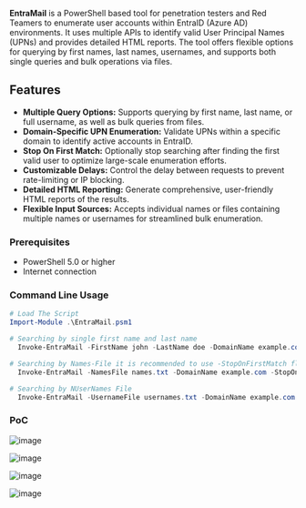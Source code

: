 **EntraMail** is a PowerShell based tool for penetration testers and Red Teamers to enumerate user accounts within EntraID (Azure AD) environments. It uses multiple APIs to identify valid User Principal Names (UPNs) and provides detailed HTML reports. The tool offers flexible options for querying by first names, last names, usernames, and supports both single queries and bulk operations via files.

## Features

- **Multiple Query Options:** Supports querying by first name, last name, or full username, as well as bulk queries from files.
- **Domain-Specific UPN Enumeration:** Validate UPNs within a specific domain to identify active accounts in EntraID.
- **Stop On First Match:** Optionally stop searching after finding the first valid user to optimize large-scale enumeration efforts.
- **Customizable Delays:** Control the delay between requests to prevent rate-limiting or IP blocking.
- **Detailed HTML Reporting:** Generate comprehensive, user-friendly HTML reports of the results.
- **Flexible Input Sources:** Accepts individual names or files containing multiple names or usernames for streamlined bulk enumeration.

### Prerequisites

- PowerShell 5.0 or higher
- Internet connection

### Command Line Usage

```powershell
# Load The Script
Import-Module .\EntraMail.psm1
```
```powershell
# Searching by single first name and last name
  Invoke-EntraMail -FirstName john -LastName doe -DomainName example.com
```
```powershell
# Searching by Names-File it is recommended to use -StopOnFirstMatch flag
  Invoke-EntraMail -NamesFile names.txt -DomainName example.com -StopOnFirstMatch
```
```powershell
# Searching by NUserNames File
  Invoke-EntraMail -UsernameFile usernames.txt -DomainName example.com -StopOnFirstMatch -OutputFilePath report.html
```

### PoC

![image](https://github.com/user-attachments/assets/99e89d7f-a2fb-4c1a-b4d2-6e53dfd64803)


![image](https://github.com/user-attachments/assets/e6daba67-0def-4bac-8b5e-e08a484a3671)

![image](https://github.com/user-attachments/assets/fb672549-ae45-462f-b950-29114f6cb06d)


![image](https://github.com/user-attachments/assets/6c7a3307-3ddd-4142-beed-95b918df325f)



